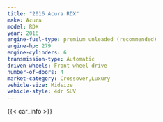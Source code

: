 ```yaml
---
title: "2016 Acura RDX"
make: Acura
model: RDX
year: 2016
engine-fuel-type: premium unleaded (recommended)
engine-hp: 279
engine-cylinders: 6
transmission-type: Automatic
driven-wheels: Front wheel drive
number-of-doors: 4
market-category: Crossover,Luxury
vehicle-size: Midsize
vehicle-style: 4dr SUV
---
```


{{< car_info >}}
